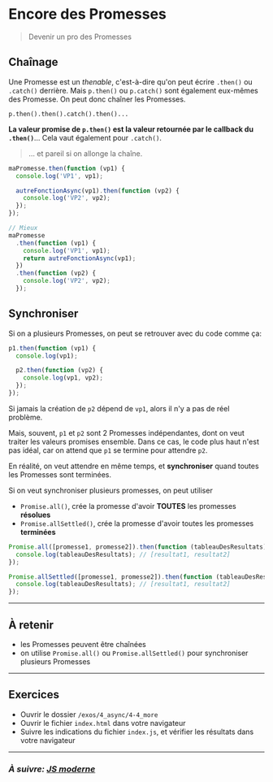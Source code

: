# Encore des Promesses

> Devenir un pro des Promesses

## Chaînage

Une Promesse est un _thenable_, c'est-à-dire qu'on peut écrire `.then()` ou `.catch()` derrière. Mais `p.then()` ou `p.catch()` sont également eux-mêmes des Promesse. On peut donc chaîner les Promesses.

`p.then().then().catch().then()...`

**La valeur promise de `p.then()` est la valeur retournée par le callback du `.then()`**... Cela vaut également pour `.catch()`.

> ... et pareil si on allonge la chaîne.

```js
maPromesse.then(function (vp1) {
  console.log('VP1', vp1);

  autreFonctionAsync(vp1).then(function (vp2) {
    console.log('VP2', vp2);
  });
});

// Mieux
maPromesse
  .then(function (vp1) {
    console.log('VP1', vp1);
    return autreFonctionAsync(vp1);
  })
  .then(function (vp2) {
    console.log('VP2', vp2);
  });
```

## Synchroniser

Si on a plusieurs Promesses, on peut se retrouver avec du code comme ça:

```js
p1.then(function (vp1) {
  console.log(vp1);

  p2.then(function (vp2) {
    console.log(vp1, vp2);
  });
});
```

Si jamais la création de `p2` dépend de `vp1`, alors il n'y a pas de réel problème.

Mais, souvent, `p1` et `p2` sont 2 Promesses indépendantes, dont on veut traiter les valeurs promises ensemble. Dans ce cas, le code plus haut n'est pas idéal, car on attend que `p1` se termine pour attendre `p2`.

En réalité, on veut attendre en même temps, et **synchroniser** quand toutes les Promesses sont terminées.

Si on veut synchroniser plusieurs promesses, on peut utiliser

- `Promise.all()`, crée la promesse d'avoir **TOUTES** les promesses **résolues**
- `Promise.allSettled()`, crée la promesse d'avoir toutes les promesses **terminées**

```js
Promise.all([promesse1, promesse2]).then(function (tableauDesResultats) {
  console.log(tableauDesResultats); // [resultat1, resultat2]
});

Promise.allSettled([promesse1, promesse2]).then(function (tableauDesResultats) {
  console.log(tableauDesResultats); // [resultat1, resultat2]
});
```

---

## À retenir

- les Promesses peuvent être chaînées
- on utilise `Promise.all()` ou `Promise.allSettled()` pour synchroniser plusieurs Promesses

---

## Exercices

- Ouvrir le dossier `/exos/4_async/4-4_more`
- Ouvrir le fichier `index.html` dans votre navigateur
- Suivre les indications du fichier `index.js`, et vérifier les résultats dans votre navigateur

---

### _À suivre: [JS moderne](../5_modern_js/ReadMe.md)_
